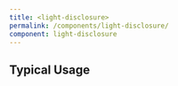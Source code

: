 ```yaml
---
title: <light-disclosure>
permalink: /components/light-disclosure/
component: light-disclosure
---
```



## Typical Usage

<light-disclosure style="display: none;"></light-disclosure>

<light-preview inline-preview>
  <template slot="code">
    <light-disclosure summary="Source Code">
      <code style="background-color: rgba(0,0,0,0.1);">export const x = "hi"</code>
    </light-disclosure>
  </template>
</light-preview>

